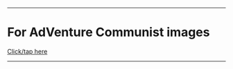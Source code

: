 
***

# For AdVenture Communist images

[Click/tap here](https://github.com/seanpm2001/SeansLifeArchive_Images_AdVenture_Communist)

***
